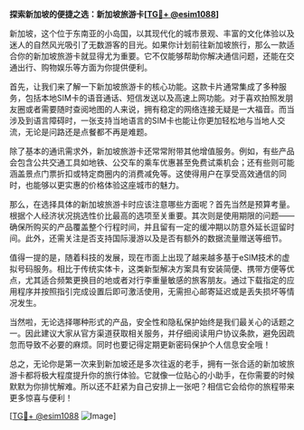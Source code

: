 **探索新加坡的便捷之选：新加坡旅游卡[[TG💪+ @esim1088](https://t.me/s/esim1088)]**

新加坡，这个位于东南亚的小岛国，以其现代化的城市景观、丰富的文化体验以及迷人的自然风光吸引了无数游客的目光。如果你计划前往新加坡旅行，那么一款适合你的新加坡旅游卡就显得尤为重要。它不仅能够帮助你解决通信问题，还能在交通出行、购物娱乐等方面为你提供便利。

首先，让我们来了解一下新加坡旅游卡的核心功能。这款卡片通常集成了多种服务，包括本地SIM卡的语音通话、短信发送以及高速上网功能。对于喜欢拍照发朋友圈或者需要随时查阅地图的人来说，拥有稳定的网络连接无疑是一大福音。而当涉及到语言障碍时，一张支持当地语言的SIM卡也能让你更加轻松地与当地人交流，无论是问路还是点餐都不再是难题。

除了基本的通讯需求外，新加坡旅游卡还常常附带其他增值服务。例如，有些产品会包含公共交通工具如地铁、公交车的乘车优惠甚至免费试乘机会；还有些则可能涵盖景点门票折扣或特定商圈内的消费减免等。这使得用户在享受高效通信的同时，也能够以更实惠的价格体验这座城市的魅力。

那么，在选择具体的新加坡旅游卡时应该注意哪些方面呢？首先当然是预算考量。根据个人经济状况挑选性价比最高的选项至关重要。其次则是使用期限的问题——确保所购买的产品覆盖整个行程时间，并且留有一定的缓冲期以防意外延长逗留时间。此外，还需关注是否支持国际漫游以及是否有额外的数据流量赠送等细节。

值得一提的是，随着科技的发展，现在市面上出现了越来越多基于eSIM技术的虚拟号码服务。相比于传统实体卡，这类新型解决方案具有安装简便、携带方便等优点，尤其适合频繁更换目的地或者对行李重量敏感的旅客朋友。通过下载指定的应用程序并按照指引完成设置后即可激活使用，无需担心邮寄延迟或是丢失损坏等情况发生。

当然啦，无论选择哪种形式的产品，安全性和隐私保护始终是我们最关心的话题之一。因此建议大家从官方渠道获取相关服务，并仔细阅读用户协议条款，避免因疏忽而导致不必要的麻烦。同时也要记得定期更新密码保护个人信息安全哦！

总之，无论你是第一次来到新加坡还是多次往返的老手，拥有一张合适的新加坡旅游卡都将极大程度提升你的旅行体验。它就像一位贴心的小助手，在你需要的时候默默为你排忧解难。所以还不赶紧为自己安排上一张吧？相信它会给你的旅程带来更多惊喜与便利！

[[TG💪+ @esim1088](https://t.me/s/esim1088) ![Image](https://i.postimg.cc/4NQfJmqS/Snipaste-2025-05-13-00-14-12.png)]